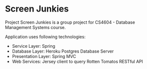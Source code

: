 Screen Junkies
==============

Project Screen Junkies is a group project for CS4604 - Database Management Systems course.

Application uses following technologies:
 - Service Layer: Spring
 - Database Layer: Heroku Postgres Database Server
 - Presentation Layer: Spring MVC
 - Web Services: Jersey client to query Rotten Tomatos RESTful API
